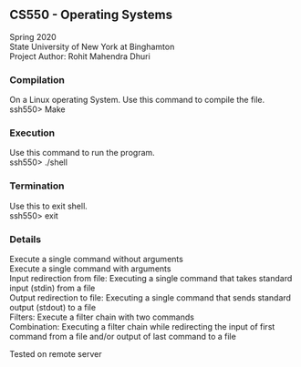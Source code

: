 ## CS550 - Operating Systems  
Spring 2020  
State University of New York at Binghamton  
Project Author: Rohit Mahendra Dhuri

### Compilation
On a Linux operating System. Use this command to compile the file.  
ssh550> Make 

### Execution
Use this command to run the program.  
ssh550> ./shell

### Termination
Use this to exit shell.  
ssh550> exit


### Details
 
Execute a single command without arguments  
Execute a single command with arguments  
Input redirection from file: Executing a single command that takes standard input (stdin) from a file  
Output redirection to file: Executing a single command that sends standard output (stdout) to a file  
Filters: Execute a filter chain with two commands  
Combination: Executing a filter chain while redirecting the input of first command from a file and/or output of last command to a file  

Tested on remote server

 
